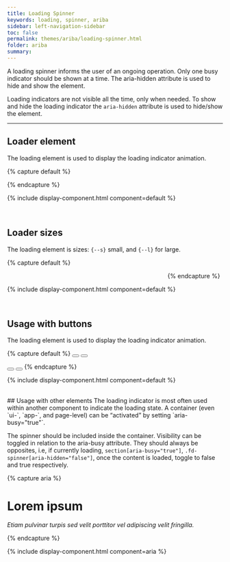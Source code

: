 ```yaml
---
title: Loading Spinner
keywords: loading, spinner, ariba
sidebar: left-navigation-sidebar
toc: false
permalink: themes/ariba/loading-spinner.html
folder: ariba
summary:
---
```

<link rel="stylesheet" type="text/css" href="/css/theme/ariba/fundamental-ui-ariba-icons.css">

<style>
.demo {
    display: inline-block;
    width: 24%;
}
</style>

A loading spinner informs the user of an ongoing operation. Only one busy indicator should be shown at a time. The aria-hidden attribute is used to hide and show the element.

Loading indicators are not visible all the time, only when needed. To show and hide the loading indicator the `aria-hidden` attribute is used to hide/show the element.

<hr>

## Loader element

The loading element is used to display the loading indicator animation.

{% capture default %}
<div class='demo1'> 
    <div class="fd-spinner-2" aria-hidden="false" aria-label="Loading"><div></div></div>
</div>
{% endcapture %}

{% include display-component.html component=default %}

<br>

## Loader sizes

The loading element is sizes: `{--s}` small, and `{--l}` for large.

{% capture default %}
<div class='demo'>
    <div class="fd-spinner-2 --s" aria-hidden="false" aria-label="Loading"><div></div></div>
</div>
<div class='demo'> 
    <div class="fd-spinner-2" aria-hidden="false" aria-label="Loading"><div></div></div>
</div>
<div class='demo'> 
    <div class="fd-spinner-2 --l" aria-hidden="false" aria-label="Loading"><div></div></div>
</div>
{% endcapture %}

{% include display-component.html component=default %}

<br>

## Usage with buttons

The loading element is used to display the loading indicator animation.

{% capture default %}
<button class="fd-button--action-bar">
    <div class="fd-spinner-2 --s --light" aria-hidden="false" aria-label="Loading">
        <div></div>
    </div>
</button>
<button class="fd-button--action-bar fd-button--positive">
    <div class="fd-spinner-2 --s" aria-hidden="false" aria-label="Loading">
        <div></div>
    </div>
</button>

<button class="fd-button--positive">
    <div class="fd-spinner-2 --s" aria-hidden="false" aria-label="Loading">
        <div></div>
    </div>
</button>
<button class="fd-button--negative">
    <div class="fd-spinner-2 --s" aria-hidden="false" aria-label="Loading">
        <div></div>
    </div>
</button>
{% endcapture %}

{% include display-component.html component=default %}

<br>
## Usage with other elements
The loading indicator is most often used within another component to indicate the loading state. A container (even `ui-`, `app-`, and page-level) can be “activated” by setting `aria-busy="true"`.

The spinner should be included inside the container. Visibility can be toggled in relation to the aria-busy attribute. They should always be opposites, i.e, if currently loading, `section[aria-busy="true"]`, `.fd-spinner[aria-hidden="false"]`, once the content is loaded, toggle to false and true respectively.


{% capture aria %}
<div class="fd-panel" aria-busy="true">
    <div class="fd-spinner-2" aria-hidden="false" aria-label="Loading">
        <div></div>
    </div>
    <div class="fd-panel__header">
        <h1 class="fd-panel__title">Lorem ipsum</h1>
    </div>
    <!-- Loaded content goes here -->
    <div class="fd-panel__footer">
        <p><em>Etiam pulvinar turpis sed velit porttitor vel adipiscing velit fringilla.</em></p>
    </div>
</div>
{% endcapture %}

{% include display-component.html component=aria %}

